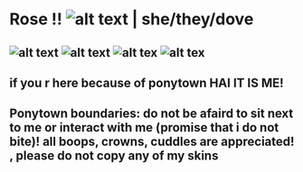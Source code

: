 # Rose !! ![alt text](https://yokai.crd.co/assets/images/gallery03/4246c620.gif?v=b4df531c) | she/they/dove 
## ![alt text](https://64.media.tumblr.com/ba227529a9546048f286ab7614893b11/2772eeb407e50f09-bc/s250x400/476826f2c6b5d154cb9f7a619e67352dd2edb95d.gifv) ![alt text](https://images-wixmp-ed30a86b8c4ca887773594c2.wixmp.com/f/cb6a400c-7d33-4d37-adee-1dd9d34857ab/dgi08l1-af7834a3-3131-4613-bf20-e82278a1841c.gif?token=eyJ0eXAiOiJKV1QiLCJhbGciOiJIUzI1NiJ9.eyJzdWIiOiJ1cm46YXBwOjdlMGQxODg5ODIyNjQzNzNhNWYwZDQxNWVhMGQyNmUwIiwiaXNzIjoidXJuOmFwcDo3ZTBkMTg4OTgyMjY0MzczYTVmMGQ0MTVlYTBkMjZlMCIsIm9iaiI6W1t7InBhdGgiOiJcL2ZcL2NiNmE0MDBjLTdkMzMtNGQzNy1hZGVlLTFkZDlkMzQ4NTdhYlwvZGdpMDhsMS1hZjc4MzRhMy0zMTMxLTQ2MTMtYmYyMC1lODIyNzhhMTg0MWMuZ2lmIn1dXSwiYXVkIjpbInVybjpzZXJ2aWNlOmZpbGUuZG93bmxvYWQiXX0.7T6BaVpXrvMB5XYvQmAW63xe0OFYEYTxP4ED0kNqbmw)  ![alt tex](https://images-wixmp-ed30a86b8c4ca887773594c2.wixmp.com/f/0f6807d7-7fe9-4898-918b-a61c0d545d75/dd4nlkk-faab023b-4cf5-4f0f-9c61-352631ddbe71.png?token=eyJ0eXAiOiJKV1QiLCJhbGciOiJIUzI1NiJ9.eyJzdWIiOiJ1cm46YXBwOjdlMGQxODg5ODIyNjQzNzNhNWYwZDQxNWVhMGQyNmUwIiwiaXNzIjoidXJuOmFwcDo3ZTBkMTg4OTgyMjY0MzczYTVmMGQ0MTVlYTBkMjZlMCIsIm9iaiI6W1t7InBhdGgiOiJcL2ZcLzBmNjgwN2Q3LTdmZTktNDg5OC05MThiLWE2MWMwZDU0NWQ3NVwvZGQ0bmxray1mYWFiMDIzYi00Y2Y1LTRmMGYtOWM2MS0zNTI2MzFkZGJlNzEucG5nIn1dXSwiYXVkIjpbInVybjpzZXJ2aWNlOmZpbGUuZG93bmxvYWQiXX0.vcErkOscExcLD-jbH7pv93_hVfPL9Xuxnts9x9Bkm3Y) ![alt tex](https://64.media.tumblr.com/a6024e0032bc0430e45b8ddda7193ff3/dda205e5b2513e27-13/s250x400/e4f64638c4527a9fab41a438992cd7113937e2ba.gifv) 
##  if you r here because of ponytown HAI IT IS ME!
## Ponytown boundaries: do not be afaird to sit next to me or interact with me (promise that i do not bite)! all boops, crowns, cuddles are appreciated! , please do not copy any of my skins  


